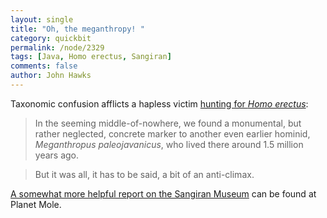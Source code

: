 ```yaml
---
layout: single 
title: "Oh, the meganthropy! " 
category: quickbit
permalink: /node/2329
tags: [Java, Homo erectus, Sangiran] 
comments: false 
author: John Hawks 
---
```


Taxonomic confusion afflicts a hapless victim <a href="http://news.bbc.co.uk/2/hi/programmes/from_our_own_correspondent/8370573.stm">hunting for <i>Homo erectus</i></a>: 

<blockquote>In the seeming middle-of-nowhere, we found a monumental, but rather neglected, concrete marker to another even earlier hominid, <i>Meganthropus paleojavanicus</i>, who lived there around 1.5 million years ago.</blockquote>

<blockquote>But it was all, it has to be said, a bit of an anti-climax.</blockquote>

<a href="http://www.planetmole.org/indonesian-news/sangiran-museum-sragen-central-java.html">A somewhat more helpful report on the Sangiran Museum</a> can be found at Planet Mole. 

